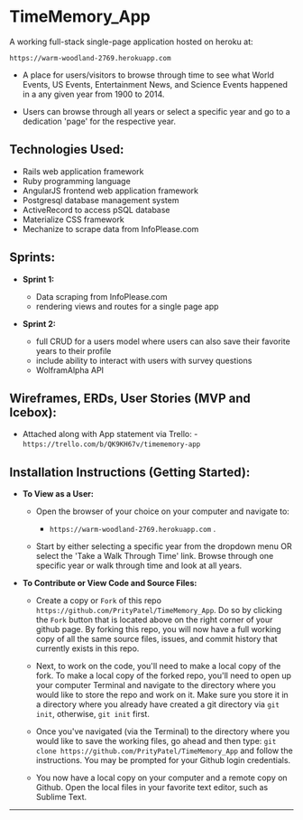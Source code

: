 # TimeMemory_App

  A working full-stack single-page application hosted on heroku at:

  `https://warm-woodland-2769.herokuapp.com`

  - A place for users/visitors to browse through time to see what World Events, US Events, Entertainment News, and Science Events happened in a any given year from 1900 to 2014.

  - Users can browse through all years or select a specific year and go to a dedication 'page' for the respective year.


## Technologies Used:
  - Rails web application framework
  - Ruby programming language
  - AngularJS frontend web application framework
  - Postgresql database management system
  - ActiveRecord to access pSQL database
  - Materialize CSS framework
  - Mechanize to scrape data from InfoPlease.com


## Sprints:

  - **Sprint 1:**
    - Data scraping from InfoPlease.com
    - rendering views and routes for a single page app

  - **Sprint 2:**
    - full CRUD for a users model where users can also save their favorite years to their profile
    - include ability to interact with users with survey questions
    - WolframAlpha API


## Wireframes, ERDs, User Stories (MVP and Icebox):

  -  Attached along with App statement via Trello:
    - `https://trello.com/b/QK9KH67v/timememory-app`


## Installation Instructions (Getting Started):

  - **To View as a User:**

    - Open the browser of your choice on your computer and navigate to:
      - `https://warm-woodland-2769.herokuapp.com` .

    - Start by either selecting a specific year from the dropdown menu OR select the 'Take a Walk Through Time' link. Browse through one specific year or walk through time and look at all years.

  - **To Contribute or View Code and Source Files:**

    - Create a copy or `Fork` of this repo `https://github.com/PrityPatel/TimeMemory_App`. Do so by clicking the `Fork`  button that is located above on the right corner of your github page. By forking this repo, you will now have a full working copy of all the same source files, issues, and commit history that currently exists in this repo.

    - Next, to work on the code, you'll need to make a local copy of the fork. To make a local copy of the forked repo, you'll need to open up your computer Terminal and navigate to the directory where you would like to store the repo and work on it. Make sure you store it in a directory where you already have created a git directory via `git init`, otherwise, `git init` first.

    - Once you've navigated (via the Terminal) to the directory where you would like to save the working files, go ahead and then type: `git clone https://github.com/PrityPatel/TimeMemory_App` and follow the instructions. You may be prompted for your Github login credentials.

    - You now have a local copy on your computer and a remote copy on Github. Open the local files in your favorite text editor, such as Sublime Text.


---

